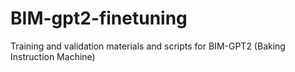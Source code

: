 # BIM-gpt2-finetuning

Training and validation materials and scripts for BIM-GPT2 (Baking Instruction Machine)
